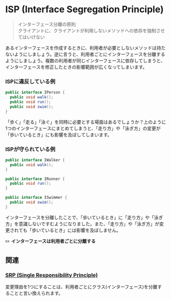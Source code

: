 # ISP (Interface Segregation Principle)
> インターフェース分離の原則  
> クライアントに、クライアントが利用しないメソッドへの依存を強制させてはいけない

あるインターフェースを作成するときに、利用者が必要としないメソッドは持たないようにしましょう。逆に言うと、利用者ごとにインターフェースを分離するようにしましょう。複数の利用者が同じインターフェースに依存してしまうと、インターフェースを修正したときの影響範囲が広くなってしまいます。

### ISPに違反している例
```java
public interface IPerson {
  public void walk();
  public void run();
  public void swim();
}
```

「歩く」「走る」「泳ぐ」を同時に必要とする場面はあるでしょうか？上のように1つのインターフェースにまとめてしまうと、「走り方」や「泳ぎ方」の変更が「歩いているとき」にも影響を及ぼしてしまいます。

### ISPが守られている例
```java
public interface IWalker {
  public void walk();
}

public interface IRunner {
  public void run();
}

public interface ISwimmer {
  public void swim();
}
```

インターフェースを分離したことで、「歩いているとき」に「走り方」や「泳ぎ方」を意識しないですむようになりました。また、「走り方」や「泳ぎ方」が変更されても「歩いているとき」には影響を及ぼしません。

:pencil2: **インターフェースは利用者ごとに分離する**

## 関連
### [SRP (Single Responsibility Principle)](SRP.md)
変更理由を1つにすることは、利用者ごとにクラス(インターフェース)を分離することと言い換えられます。
